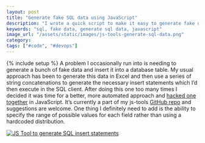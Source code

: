 ```yaml
---
layout: post
title: "Generate fake SQL data using JavaScript"
description: "I wrote a quick script to make it easy to generate fake data for SQL-like databases."
keywords: "sql, fake data, generate sql data, javascript"
image_url: "/assets/static/images/js-tools-generate-sql-data.png"
category:
tags: ["#code", "#devops"]
---
```

{% include setup %}
A problem I occasionally run into is needing to generate a bunch of fake data and insert it into a database table. My usual approach has been to generate this data in Excel and then use a series of string concatenations to generate the necessary insert statements which I’d then execute in the SQL client. After doing this one too many times I decided it was time for a better, more automated approach and <a href="http://dangoldin.com/js-tools/#tab-sql-data">hacked one together</a> in JavaScript. It’s currently a part of my js-tools <a href="https://github.com/dangoldin/js-tools" target="_blank">GitHub repo</a> and suggestions are welcome. One thing I definitely need to add is the ability to specify the range of possible values for each field rather than using a hardcoded distribution.

<a href="http://dangoldin.com/js-tools/#tab-sql-data">
  <img src="{{ IMG_PATH }}js-tools-generate-sql-data.png" alt="JS Tool to generate SQL insert statements" />
</a>